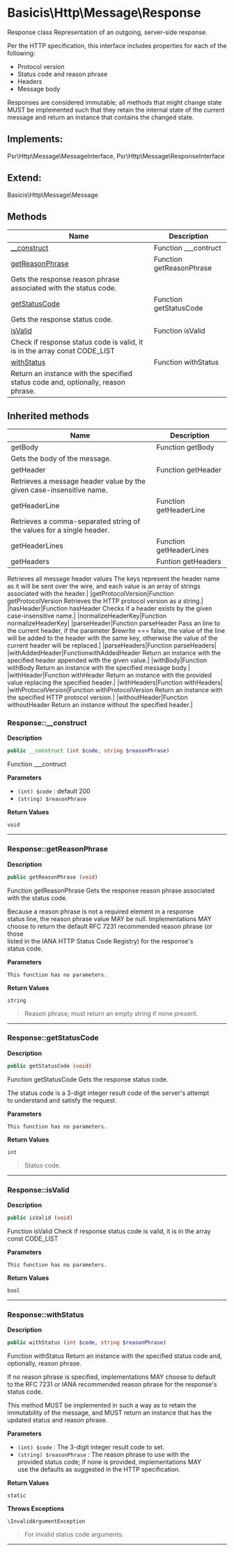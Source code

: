# Basicis\Http\Message\Response  

Response class
Representation of an outgoing, server-side response.

Per the HTTP specification, this interface includes properties for
each of the following:

- Protocol version
- Status code and reason phrase
- Headers
- Message body

Responses are considered immutable; all methods that might change state MUST
be implemented such that they retain the internal state of the current
message and return an instance that contains the changed state.  

## Implements:
Psr\Http\Message\MessageInterface, Psr\Http\Message\ResponseInterface

## Extend:

Basicis\Http\Message\Message

## Methods

| Name | Description |
|------|-------------|
|[__construct](#response__construct)|Function ___contruct|
|[getReasonPhrase](#responsegetreasonphrase)|Function getReasonPhrase
Gets the response reason phrase associated with the status code.|
|[getStatusCode](#responsegetstatuscode)|Function getStatusCode
Gets the response status code.|
|[isValid](#responseisvalid)|Function isValid
Check if response status code is valid, it is in the array const CODE_LIST|
|[withStatus](#responsewithstatus)|Function withStatus
Return an instance with the specified status code and, optionally, reason phrase.|

## Inherited methods

| Name | Description |
|------|-------------|
|getBody|Function getBody
Gets the body of the message.|
|getHeader|Function getHeader
Retrieves a message header value by the given case-insensitive name.|
|getHeaderLine|Function getHeaderLine
Retrieves a comma-separated string of the values for a single header.|
|getHeaderLines|Function getHeaderLines|
|getHeaders|Funtion getHeaders
Retrieves all message header values
The keys represent the header name as it will be sent over the wire, and
each value is an array of strings associated with the header.|
|getProtocolVersion|Function getProtocolVersion
Retrieves the HTTP protocol version as a string.|
|hasHeader|Function hasHeader
Checks if a header exists by the given case-insensitive name.|
|normalizeHeaderKey|Function normalizeHeaderKey|
|parseHeader|Function parseHeader
Pass an line to the current header, if the parameter $rewrite === false,
the value of the line will be added to the header with the same key,
otherwise the value of the current header will be replaced.|
|parseHeaders|Function parseHeaders|
|withAddedHeader|FunctionwithAddedHeader
Return an instance with the specified header appended with the given value.|
|withBody|Function withBody
Return an instance with the specified message body.|
|withHeader|Function withHeader
Return an instance with the provided value replacing the specified header.|
|withHeaders|Function withHeaders|
|withProtocolVersion|Function withProtocolVersion
Return an instance with the specified HTTP protocol version.|
|withoutHeader|Function withoutHeader
Return an instance without the specified header.|



### Response::__construct  

**Description**

```php
public __construct (int $code, string $reasonPhrase)
```

Function ___contruct 

 

**Parameters**

* `(int) $code`
: default 200  
* `(string) $reasonPhrase`

**Return Values**

`void`




<hr />


### Response::getReasonPhrase  

**Description**

```php
public getReasonPhrase (void)
```

Function getReasonPhrase
Gets the response reason phrase associated with the status code. 

Because a reason phrase is not a required element in a response  
status line, the reason phrase value MAY be null. Implementations MAY  
choose to return the default RFC 7231 recommended reason phrase (or those  
listed in the IANA HTTP Status Code Registry) for the response's  
status code. 

**Parameters**

`This function has no parameters.`

**Return Values**

`string`

> Reason phrase; must return an empty string if none present.


<hr />


### Response::getStatusCode  

**Description**

```php
public getStatusCode (void)
```

Function getStatusCode
Gets the response status code. 

The status code is a 3-digit integer result code of the server's attempt  
to understand and satisfy the request. 

**Parameters**

`This function has no parameters.`

**Return Values**

`int`

> Status code.


<hr />


### Response::isValid  

**Description**

```php
public isValid (void)
```

Function isValid
Check if response status code is valid, it is in the array const CODE_LIST 

 

**Parameters**

`This function has no parameters.`

**Return Values**

`bool`




<hr />


### Response::withStatus  

**Description**

```php
public withStatus (int $code, string $reasonPhrase)
```

Function withStatus
Return an instance with the specified status code and, optionally, reason phrase. 

If no reason phrase is specified, implementations MAY choose to default  
to the RFC 7231 or IANA recommended reason phrase for the response's  
status code.  
  
This method MUST be implemented in such a way as to retain the  
immutability of the message, and MUST return an instance that has the  
updated status and reason phrase. 

**Parameters**

* `(int) $code`
: The 3-digit integer result code to set.  
* `(string) $reasonPhrase`
: The reason phrase to use with the  
provided status code; if none is provided, implementations MAY  
use the defaults as suggested in the HTTP specification.  

**Return Values**

`static`




**Throws Exceptions**


`\InvalidArgumentException`
> For invalid status code arguments.

<hr />

